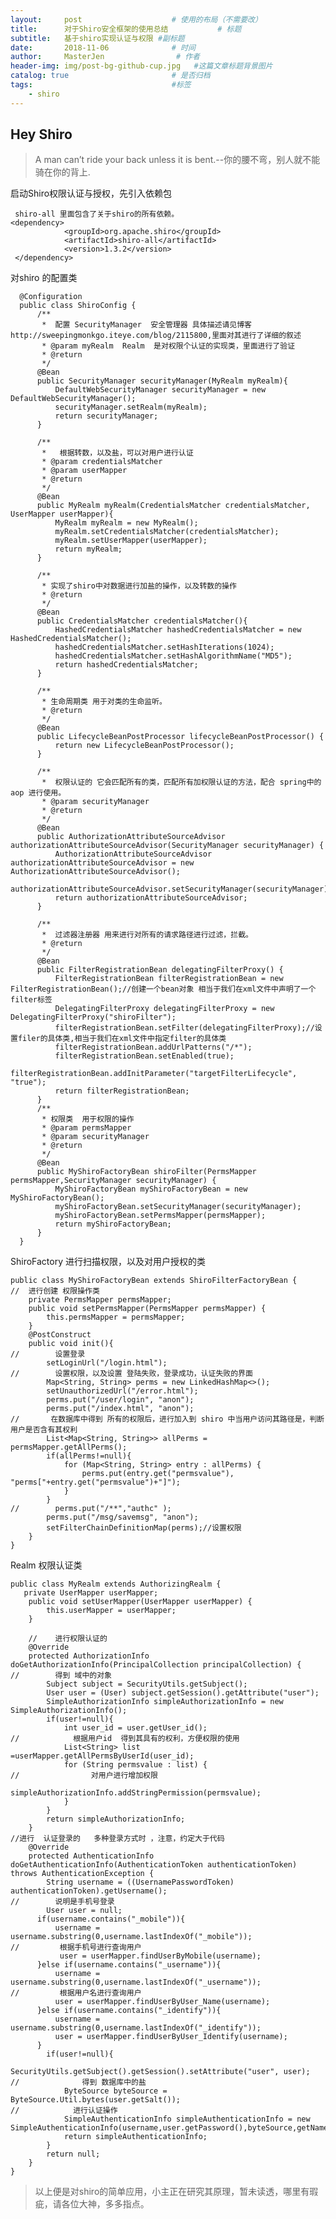 ```yaml
---
layout:     post                    # 使用的布局（不需要改）
title:      对于Shiro安全框架的使用总结           # 标题 
subtitle:   基于shiro实现认证与权限 #副标题
date:       2018-11-06              # 时间
author:     MasterJen                # 作者
header-img: img/post-bg-github-cup.jpg   #这篇文章标题背景图片
catalog: true                       # 是否归档
tags:                               #标签
    - shiro
---
```


## Hey Shiro

>A man can’t ride your back unless it is bent.--你的腰不弯，别人就不能骑在你的背上. 

启动Shiro权限认证与授权，先引入依赖包

     shiro-all 里面包含了关于shiro的所有依赖。
    <dependency>
                <groupId>org.apache.shiro</groupId>
                <artifactId>shiro-all</artifactId>
                <version>1.3.2</version>
     </dependency>
     
对shiro 的配置类

      @Configuration
      public class ShiroConfig {
          /**
           *  配置 SecurityManager  安全管理器 具体描述请见博客 http://sweepingmonkgo.iteye.com/blog/2115800,里面对其进行了详细的叙述
           * @param myRealm  Realm  是对权限个认证的实现类，里面进行了验证
           * @return
           */
          @Bean
          public SecurityManager securityManager(MyRealm myRealm){
              DefaultWebSecurityManager securityManager = new DefaultWebSecurityManager();
              securityManager.setRealm(myRealm);
              return securityManager;
          }
      
          /**
           *   根据转数，以及盐，可以对用户进行认证
           * @param credentialsMatcher
           * @param userMapper
           * @return
           */
          @Bean
          public MyRealm myRealm(CredentialsMatcher credentialsMatcher, UserMapper userMapper){
              MyRealm myRealm = new MyRealm();
              myRealm.setCredentialsMatcher(credentialsMatcher);
              myRealm.setUserMapper(userMapper);
              return myRealm;
          }
      
          /**
           * 实现了shiro中对数据进行加盐的操作，以及转数的操作
           * @return
           */
          @Bean
          public CredentialsMatcher credentialsMatcher(){
              HashedCredentialsMatcher hashedCredentialsMatcher = new HashedCredentialsMatcher();
              hashedCredentialsMatcher.setHashIterations(1024);
              hashedCredentialsMatcher.setHashAlgorithmName("MD5");
              return hashedCredentialsMatcher;
          }
      
          /**
           * 生命周期类 用于对类的生命监听。
           * @return
           */
          @Bean
          public LifecycleBeanPostProcessor lifecycleBeanPostProcessor() {
              return new LifecycleBeanPostProcessor();
          }
      
          /**
           *  权限认证的 它会匹配所有的类，匹配所有加权限认证的方法，配合 spring中的aop 进行使用。
           * @param securityManager
           * @return
           */
          @Bean
          public AuthorizationAttributeSourceAdvisor authorizationAttributeSourceAdvisor(SecurityManager securityManager) {
              AuthorizationAttributeSourceAdvisor authorizationAttributeSourceAdvisor = new AuthorizationAttributeSourceAdvisor();
              authorizationAttributeSourceAdvisor.setSecurityManager(securityManager);
              return authorizationAttributeSourceAdvisor;
          }
      
          /**
           *  过滤器注册器 用来进行对所有的请求路径进行过滤，拦截。
           * @return
           */
          @Bean
          public FilterRegistrationBean delegatingFilterProxy() {
              FilterRegistrationBean filterRegistrationBean = new FilterRegistrationBean();//创建一个bean对象 相当于我们在xml文件中声明了一个filter标签
              DelegatingFilterProxy delegatingFilterProxy = new DelegatingFilterProxy("shiroFilter");
              filterRegistrationBean.setFilter(delegatingFilterProxy);//设置filer的具体类,相当于我们在xml文件中指定filter的具体类
              filterRegistrationBean.addUrlPatterns("/*");
              filterRegistrationBean.setEnabled(true);
              filterRegistrationBean.addInitParameter("targetFilterLifecycle", "true");
              return filterRegistrationBean;
          }
          /**
           * 权限类  用于权限的操作
           * @param permsMapper
           * @param securityManager
           * @return
           */
          @Bean
          public MyShiroFactoryBean shiroFilter(PermsMapper permsMapper,SecurityManager securityManager) {
              MyShiroFactoryBean myShiroFactoryBean = new MyShiroFactoryBean();
              myShiroFactoryBean.setSecurityManager(securityManager);
              myShiroFactoryBean.setPermsMapper(permsMapper);
              return myShiroFactoryBean;
          }
      }
      
ShiroFactory 进行扫描权限，以及对用户授权的类

    public class MyShiroFactoryBean extends ShiroFilterFactoryBean {
    //  进行创建 权限操作类
        private PermsMapper permsMapper;
        public void setPermsMapper(PermsMapper permsMapper) {
            this.permsMapper = permsMapper;
        }
        @PostConstruct
        public void init(){
    //        设置登录
            setLoginUrl("/login.html");
    //        设置权限，以及设置 登陆失败，登录成功，认证失败的界面
            Map<String, String> perms = new LinkedHashMap<>();
            setUnauthorizedUrl("/error.html");
            perms.put("/user/login", "anon");
            perms.put("/index.html", "anon");
    //       在数据库中得到 所有的权限后，进行加入到 shiro 中当用户访问其路径是，判断用户是否含有其权利
            List<Map<String, String>> allPerms = permsMapper.getAllPerms();
            if(allPerms!=null){
                for (Map<String, String> entry : allPerms) {
                    perms.put(entry.get("permsvalue"), "perms["+entry.get("permsvalue")+"]");
                }
            }
    //        perms.put("/**","authc" );
            perms.put("/msg/savemsg", "anon");
            setFilterChainDefinitionMap(perms);//设置权限
        }
    }
    
Realm 权限认证类

    public class MyRealm extends AuthorizingRealm {
       private UserMapper userMapper;
        public void setUserMapper(UserMapper userMapper) {
            this.userMapper = userMapper;
        }
    
        //    进行权限认证的
        @Override
        protected AuthorizationInfo doGetAuthorizationInfo(PrincipalCollection principalCollection) {
    //        得到 域中的对象
            Subject subject = SecurityUtils.getSubject();
            User user = (User) subject.getSession().getAttribute("user");
            SimpleAuthorizationInfo simpleAuthorizationInfo = new SimpleAuthorizationInfo();
            if(user!=null){
                int user_id = user.getUser_id();
    //            根据用户id  得到其具有的权利，方便权限的使用
                List<String> list =userMapper.getAllPermsByUserId(user_id);
                for (String permsvalue : list) {
    //                对用户进行增加权限
                    simpleAuthorizationInfo.addStringPermission(permsvalue);
                }
            }
            return simpleAuthorizationInfo;
        }
    //进行  认证登录的   多种登录方式时 ，注意，约定大于代码
        @Override
        protected AuthenticationInfo doGetAuthenticationInfo(AuthenticationToken authenticationToken) throws AuthenticationException {
            String username = ((UsernamePasswordToken) authenticationToken).getUsername();
    //        说明是手机号登录
            User user = null;
          if(username.contains("_mobile")){
              username = username.substring(0,username.lastIndexOf("_mobile"));
    //         根据手机号进行查询用户
               user = userMapper.findUserByMobile(username);
          }else if(username.contains("_username")){
              username = username.substring(0,username.lastIndexOf("_username"));
    //         根据用户名进行查询用户
              user = userMapper.findUserByUser_Name(username);
          }else if(username.contains("_identify")){
              username = username.substring(0,username.lastIndexOf("_identify"));
              user = userMapper.findUserByUser_Identify(username);
          }
            if(user!=null){
                SecurityUtils.getSubject().getSession().setAttribute("user", user);
    //              得到 数据库中的盐
                ByteSource byteSource = ByteSource.Util.bytes(user.getSalt());
    //            进行认证操作  
                SimpleAuthenticationInfo simpleAuthenticationInfo = new SimpleAuthenticationInfo(username,user.getPassword(),byteSource,getName());
                return simpleAuthenticationInfo;
            }
            return null;
        }
    }
     
> 以上便是对shiro的简单应用，小主正在研究其原理，暂未读透，哪里有瑕疵，请各位大神，多多指点。
